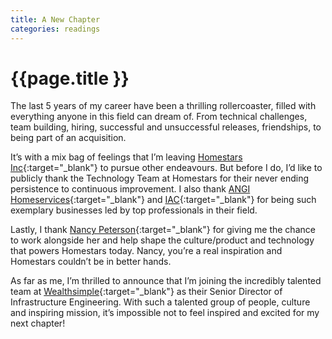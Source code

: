 ```yaml
---
title: A New Chapter
categories: readings
---
```


# {{page.title }}

The last 5 years of my career have been a thrilling rollercoaster, filled with everything anyone in this field can dream of. From technical challenges, team building, hiring, successful and unsuccessful releases, friendships, to being part of an acquisition.

It’s with a mix bag of feelings that I’m leaving [Homestars Inc](https://homestars.com){:target="_blank"} to pursue other endeavours. But before I do, I’d like to publicly thank the Technology Team at Homestars for their never ending persistence to continuous improvement. I also thank [ANGI Homeservices](https://www.angihomeservices.com){:target="_blank"} and [IAC](http://www.iac.com/){:target="_blank"} for being such exemplary businesses led by top professionals in their field.

Lastly, I thank [Nancy Peterson](https://ca.linkedin.com/in/nancypeterson){:target="_blank"} for giving me the chance to work alongside her and help shape the culture/product and technology that powers Homestars today. Nancy, you’re a real inspiration and Homestars couldn’t be in better hands.

As far as me, I’m thrilled to announce that I’m joining the incredibly talented team at [Wealthsimple](https://www.wealthsimple.com){:target="_blank"} as their Senior Director of Infrastructure Engineering. With such a talented group of people, culture and inspiring mission, it’s impossible not to feel inspired and excited for my next chapter!
